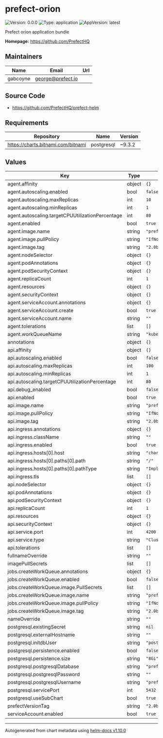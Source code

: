 # prefect-orion

![Version: 0.0.0](https://img.shields.io/badge/Version-0.0.0-informational?style=flat-square) ![Type: application](https://img.shields.io/badge/Type-application-informational?style=flat-square) ![AppVersion: latest](https://img.shields.io/badge/AppVersion-latest-informational?style=flat-square)

Prefect orion application bundle

**Homepage:** <https://github.com/PrefectHQ>

## Maintainers

| Name     | Email               | Url |
| -------- | ------------------- | --- |
| gabcoyne | <george@prefect.io> |     |

## Source Code

* <https://github.com/PrefectHQ/prefect-helm>

## Requirements

| Repository                         | Name       | Version |
| ---------------------------------- | ---------- | ------- |
| https://charts.bitnami.com/bitnami | postgresql | ~9.3.2  |

## Values

| Key                                              | Type   | Default                    | Description |
| ------------------------------------------------ | ------ | -------------------------- | ----------- |
| agent.affinity                                   | object | `{}`                       |             |
| agent.autoscaling.enabled                        | bool   | `false`                    |             |
| agent.autoscaling.maxReplicas                    | int    | `10`                       |             |
| agent.autoscaling.minReplicas                    | int    | `1`                        |             |
| agent.autoscaling.targetCPUUtilizationPercentage | int    | `80`                       |             |
| agent.enabled                                    | bool   | `true`                     |             |
| agent.image.name                                 | string | `"prefecthq/prefect"`      |             |
| agent.image.pullPolicy                           | string | `"IfNotPresent"`           |             |
| agent.image.tag                                  | string | `"2.0b4-python3.8"`        |             |
| agent.nodeSelector                               | object | `{}`                       |             |
| agent.podAnnotations                             | object | `{}`                       |             |
| agent.podSecurityContext                         | object | `{}`                       |             |
| agent.replicaCount                               | int    | `1`                        |             |
| agent.resources                                  | object | `{}`                       |             |
| agent.securityContext                            | object | `{}`                       |             |
| agent.serviceAccount.annotations                 | object | `{}`                       |             |
| agent.serviceAccount.create                      | bool   | `true`                     |             |
| agent.serviceAccount.name                        | string | `""`                       |             |
| agent.tolerations                                | list   | `[]`                       |             |
| agent.workQueueName                              | string | `"kubernetes"`             |             |
| annotations                                      | object | `{}`                       |             |
| api.affinity                                     | object | `{}`                       |             |
| api.autoscaling.enabled                          | bool   | `false`                    |             |
| api.autoscaling.maxReplicas                      | int    | `100`                      |             |
| api.autoscaling.minReplicas                      | int    | `1`                        |             |
| api.autoscaling.targetCPUUtilizationPercentage   | int    | `80`                       |             |
| api.debug_enabled                                | bool   | `false`                    |             |
| api.enabled                                      | bool   | `true`                     |             |
| api.image.name                                   | string | `"prefecthq/prefect"`      |             |
| api.image.pullPolicy                             | string | `"IfNotPresent"`           |             |
| api.image.tag                                    | string | `"2.0b4-python3.8"`        |             |
| api.ingress.annotations                          | object | `{}`                       |             |
| api.ingress.className                            | string | `""`                       |             |
| api.ingress.enabled                              | bool   | `true`                     |             |
| api.ingress.hosts[0].host                        | string | `"chart-example.local"`    |             |
| api.ingress.hosts[0].paths[0].path               | string | `"/"`                      |             |
| api.ingress.hosts[0].paths[0].pathType           | string | `"ImplementationSpecific"` |             |
| api.ingress.tls                                  | list   | `[]`                       |             |
| api.nodeSelector                                 | object | `{}`                       |             |
| api.podAnnotations                               | object | `{}`                       |             |
| api.podSecurityContext                           | object | `{}`                       |             |
| api.replicaCount                                 | int    | `1`                        |             |
| api.resources                                    | object | `{}`                       |             |
| api.securityContext                              | object | `{}`                       |             |
| api.service.port                                 | int    | `4200`                     |             |
| api.service.type                                 | string | `"ClusterIP"`              |             |
| api.tolerations                                  | list   | `[]`                       |             |
| fullnameOverride                                 | string | `""`                       |             |
| imagePullSecrets                                 | list   | `[]`                       |             |
| jobs.createWorkQueue.annotations                 | object | `{}`                       |             |
| jobs.createWorkQueue.enabled                     | bool   | `false`                    |             |
| jobs.createWorkQueue.image.PullSecrets           | list   | `[]`                       |             |
| jobs.createWorkQueue.image.name                  | string | `"prefecthq/prefect"`      |             |
| jobs.createWorkQueue.image.pullPolicy            | string | `"IfNotPresent"`           |             |
| jobs.createWorkQueue.image.tag                   | string | `"2.0b4-python3.8"`        |             |
| nameOverride                                     | string | `""`                       |             |
| postgresql.existingSecret                        | string | `nil`                      |             |
| postgresql.externalHostname                      | string | `""`                       |             |
| postgresql.initdbUser                            | string | `"postgres"`               |             |
| postgresql.persistence.enabled                   | bool   | `false`                    |             |
| postgresql.persistence.size                      | string | `"8Gi"`                    |             |
| postgresql.postgresqlDatabase                    | string | `"prefect"`                |             |
| postgresql.postgresqlPassword                    | string | `""`                       |             |
| postgresql.postgresqlUsername                    | string | `"prefect"`                |             |
| postgresql.servicePort                           | int    | `5432`                     |             |
| postgresql.useSubChart                           | bool   | `true`                     |             |
| prefectVersionTag                                | string | `"2.0b4-python3.8"`        |             |
| serviceAccount.enabled                           | bool   | `true`                     |             |

----------------------------------------------
Autogenerated from chart metadata using [helm-docs v1.10.0](https://github.com/norwoodj/helm-docs/releases/v1.10.0)
